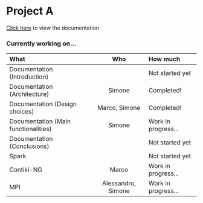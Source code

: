 # Project A

[Click here](https://github.com/simonebraga/middleware_projectA/blob/main/documentation.md) to view the documentation

### Currently working on...

| What | Who | How much |
|:-|:-:|:-|
| Documentation (Introduction) || Not started yet |
| Documentation (Architecture) | Simone | Completed! |
| Documentation (Design choices) | Marco, Simone | Completed! |
| Documentation (Main functionalities) | Simone | Work in progress... |
| Documentation (Conclusions) || Not started yet |
| Spark || Not started yet |
| Contiki-NG | Marco | Work in progress... |
| MPI | Alessandro, Simone | Work in progress... |
